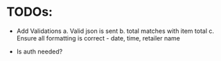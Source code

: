 # TODOs:
* Add Validations
    a. Valid json is sent
    b. total matches with item total
    c. Ensure all formatting is correct - date, time, retailer name

* Is auth needed?